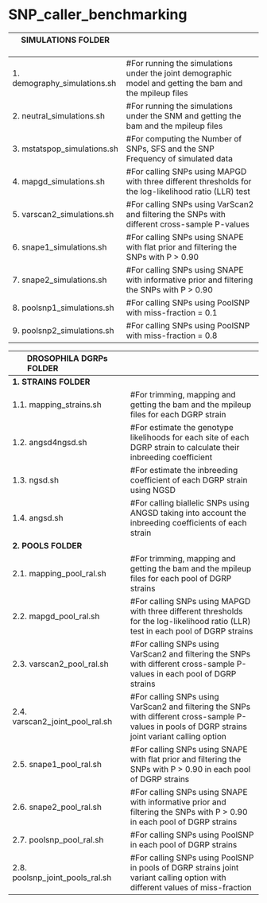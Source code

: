 # SNP_caller_benchmarking

| SIMULATIONS FOLDER &nbsp;&nbsp;&nbsp;&nbsp;&nbsp;&nbsp;&nbsp;&nbsp;&nbsp;&nbsp; |  | 
| ---  | --- |
| 1. demography_simulations.sh | #For running the simulations under the joint demographic model and getting the bam and the mpileup files |   
| 2. neutral_simulations.sh | #For running the simulations under the SNM and getting the bam and the mpileup files |
| 3. mstatspop_simulations.sh | #For computing the Number of SNPs, SFS and the SNP Frequency of simulated data | 
| 4. mapgd_simulations.sh | #For calling SNPs using MAPGD with three different thresholds for the log-likelihood ratio (LLR) test | 
| 5. varscan2_simulations.sh | #For calling SNPs using VarScan2 and filtering the SNPs with different cross-sample P-values |  
| 6. snape1_simulations.sh | #For calling SNPs using SNAPE with flat prior and filtering the SNPs with P > 0.90 |  
| 7. snape2_simulations.sh | #For calling SNPs using SNAPE with informative prior and filtering the SNPs with P > 0.90 |   
| 8. poolsnp1_simulations.sh | #For calling SNPs using PoolSNP with miss-fraction = 0.1 |   
| 9. poolsnp2_simulations.sh | #For calling SNPs using PoolSNP with miss-fraction = 0.8 |   

| DROSOPHILA DGRPs FOLDER &nbsp;&nbsp;&nbsp;&nbsp;&nbsp;&nbsp;&nbsp;&nbsp;&nbsp;&nbsp;&nbsp;&nbsp;&nbsp;&nbsp;&nbsp;&nbsp;&nbsp;&nbsp;&nbsp;&nbsp;&nbsp;&nbsp; | |
| ---  | --- | 
| **1. STRAINS FOLDER** | | 
| 1.1. mapping_strains.sh | #For trimming, mapping and getting the bam and the mpileup files for each DGRP strain | 
| 1.2. angsd4ngsd.sh | #For estimate the genotype likelihoods for each site of each DGRP strain to calculate their inbreeding coefficient |  
| 1.3. ngsd.sh | #For estimate the inbreeding coefficient of each DGRP strain using NGSD |  
| 1.4. angsd.sh | #For calling biallelic SNPs using ANGSD taking into account the inbreeding coefficients of each strain |   
| **2. POOLS FOLDER** | | 
| 2.1. mapping_pool_ral.sh | #For trimming, mapping and getting the bam and the mpileup files for each pool of DGRP strains | 
| 2.2. mapgd_pool_ral.sh | #For calling SNPs using MAPGD with three different thresholds for the log-likelihood ratio (LLR) test in each pool of DGRP strains |  
| 2.3. varscan2_pool_ral.sh | #For calling SNPs using VarScan2 and filtering the SNPs with different cross-sample P-values in each pool of DGRP strains |  
| 2.4. varscan2_joint_pool_ral.sh | #For calling SNPs using VarScan2 and filtering the SNPs with different cross-sample P-values in pools of DGRP strains joint variant calling option |  
| 2.5. snape1_pool_ral.sh | #For calling SNPs using SNAPE with flat prior and filtering the SNPs with P > 0.90 in each pool of DGRP strains |  						
| 2.6. snape2_pool_ral.sh | #For calling SNPs using SNAPE with informative prior and filtering the SNPs with P > 0.90 in each pool of DGRP strains  | 
| 2.7. poolsnp_pool_ral.sh | #For calling SNPs using PoolSNP in each pool of DGRP strains |  
| 2.8. poolsnp_joint_pools_ral.sh | #For calling SNPs using PoolSNP in pools of DGRP strains joint variant calling option with different values of miss-fraction |  
